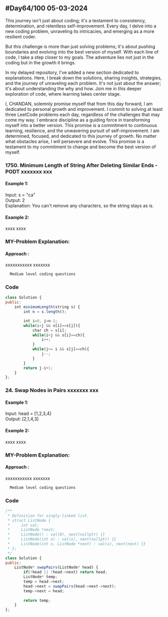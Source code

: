 
## #Day64/100 05-03-2024

This journey isn't just about coding; it's a testament to consistency, determination, and relentless self-improvement. Every day, I delve into a new coding problem, unraveling its intricacies, and emerging as a more resilient coder.

But this challenge is more than just solving problems; it's about pushing boundaries and evolving into the best version of myself. With each line of code, I take a step closer to my goals. The adventure lies not just in the coding but in the growth it brings.

In my delayed repository, I've added a new section dedicated to explanations. Here, I break down the solutions, sharing insights, strategies, and the journey of unraveling each problem. It's not just about the answer; it's about understanding the why and how. Join me in this deeper exploration of code, where learning takes center stage.

I, CHANDAN, solemnly promise myself that from this day forward, I am dedicated to personal growth and improvement. I commit to solving at least three LeetCode problems each day, regardless of the challenges that may come my way. I embrace discipline as a guiding force in transforming myself into a better version. This promise is a commitment to continuous learning, resilience, and the unwavering pursuit of self-improvement. I am determined, focused, and dedicated to this journey of growth. No matter what obstacles arise, I will persevere and evolve. This promise is a testament to my commitment to change and become the best version of myself.


### 1750. Minimum Length of String After Deleting Similar Ends - PODT  xxxxxxx xxx

#### Example 1:
Input: s = "ca"\
Output: 2\
Explanation: You can't remove any characters, so the string stays as is.


#### Example 2:

xxxx xxxx
### MY-Problem Explanation:

#### Approach :
xxxxxxxxxxx xxxxxxx
```bash
  Medium level coding questions
```
### Code

```javascript
class Solution {
public:
    int minimumLength(string s) {
        int n = s.length();

        int i=0, j=n-1;
        while(i<j && s[i]==s[j]){
            char ch = s[i];
            while(i<j && s[i]==ch){
                i++;
            }
            while(j>= i && s[j]==ch){
                j--;
            }
        }
        return j-i+1;
    }
};
```

### 24. Swap Nodes in Pairs  xxxxxxx xxx

#### Example 1:
Input: head = [1,2,3,4]\
Output: [2,1,4,3]


#### Example 2:

xxxx xxxx
### MY-Problem Explanation:

#### Approach :
xxxxxxxxxxx xxxxxxx
```bash
  Medium level coding questions
```
### Code

```javascript
/**
 * Definition for singly-linked list.
 * struct ListNode {
 *     int val;
 *     ListNode *next;
 *     ListNode() : val(0), next(nullptr) {}
 *     ListNode(int x) : val(x), next(nullptr) {}
 *     ListNode(int x, ListNode *next) : val(x), next(next) {}
 * };
 */
class Solution {
public:
    ListNode* swapPairs(ListNode* head) {
        if(!head || !head->next) return head;
        ListNode* temp;
        temp = head->next;
        head->next = swapPairs(head->next->next);
        temp->next = head;
        
        return temp;
    }
};
```